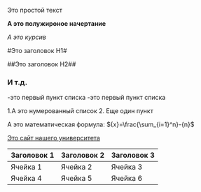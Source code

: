 Это простой текст

**А это полужироное начертание**

*А это курсив*

#Это заголовок Н1#

##Это заголовок Н2##

### И т.д.

-это первый пункт списка
-это первый пункт списка

1.А это нумерованный список
2. Еще один пункт

А это математическая формула: $\{x}=\frac{\sum_{i=1}^n}-{n}$

[Это сайт нашего университета](http://mguu.ru)

|Заголовок 1|Заголовок 2|Заголовок 3|
|-----------|-----------|-----------|
|Ячейка 1|Ячейка 2|Ячейка 3|
|Ячейка 4|Ячейка 5|Ячейка 6|

